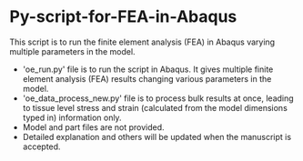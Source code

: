 # Py-script-for-FEA-in-Abaqus
This script is to run the finite element analysis (FEA) in Abaqus varying multiple parameters in the model.
* 'oe_run.py' file is to run the script in Abaqus. It gives multiple finite element analysis (FEA) results changing various parameters in the model.
* 'oe_data_process_new.py' file is to process bulk results at once, leading to tissue level stress and strain (calculated from the model dimensions typed in) information only.
* Model and part files are not provided.
* Detailed explanation and others will be updated when the manuscript is accepted.



